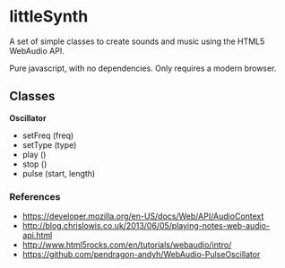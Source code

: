 littleSynth
===============================================================================
A set of simple classes to create sounds and music using the HTML5 WebAudio
API.

Pure javascript, with no dependencies.  Only requires a modern browser.


Classes
-------
__Oscillator__

- setFreq (freq)
- setType (type)
- play ()
- stop ()
- pulse (start, length)


### References

- https://developer.mozilla.org/en-US/docs/Web/API/AudioContext
- http://blog.chrislowis.co.uk/2013/06/05/playing-notes-web-audio-api.html
- http://www.html5rocks.com/en/tutorials/webaudio/intro/
- https://github.com/pendragon-andyh/WebAudio-PulseOscillator
